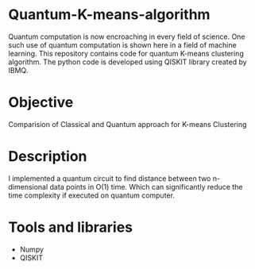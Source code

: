 # Quantum-K-means-algorithm
Quantum computation is now encroaching in every field of science. One such use of quantum computation is shown here in a field of machine learning. This repository contains code for quantum K-means clustering algorithm. The python code is developed using QISKIT library created by IBMQ. 

# Objective
Comparision of Classical and Quantum approach for K-means Clustering

# Description

I implemented a quantum circuit to find distance between two n-dimensional data points in O(1) time. Which can significantly reduce the time complexity if executed on quantum computer.

# Tools and libraries
* Numpy
* QISKIT


